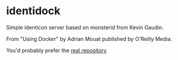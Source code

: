 identidock
==========

Simple identicon server based on monsterid from Kevin Gaudin.

From "Using Docker" by Adrian Mouat published by O'Reilly Media.

You'd probably prefer the [real repository](https://github.com/using-docker/image-dist)
